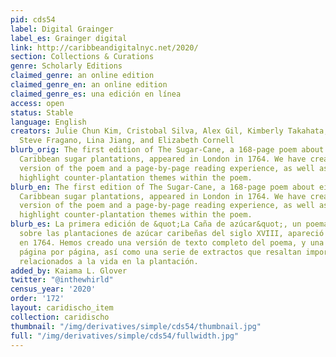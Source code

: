 ```yaml
---
pid: cds54
label: Digital Grainger
label_es: Grainger digital
link: http://caribbeandigitalnyc.net/2020/
section: Collections & Curations
genre: Scholarly Editions
claimed_genre: an online edition
claimed_genre_en: an online edition
claimed_genre_es: una edición en línea
access: open
status: Stable
language: English
creators: Julie Chun Kim, Cristobal Silva, Alex Gil, Kimberly Takahata, Ami Yoon,
  Steve Fragano, Lina Jiang, and Elizabeth Cornell
blurb_orig: The first edition of The Sugar-Cane, a 168-page poem about eighteenth-century
  Caribbean sugar plantations, appeared in London in 1764. We have created one full-text
  version of the poem and a page-by-page reading experience, as well as excerpts that
  highlight counter-plantation themes within the poem.
blurb_en: The first edition of The Sugar-Cane, a 168-page poem about eighteenth-century
  Caribbean sugar plantations, appeared in London in 1764. We have created one full-text
  version of the poem and a page-by-page reading experience, as well as excerpts that
  highlight counter-plantation themes within the poem.
blurb_es: La primera edición de &quot;La Caña de azúcar&quot;, un poema de 168 páginas
  sobre las plantaciones de azúcar caribeñas del siglo XVIII, apareció en Londres
  en 1764. Hemos creado una versión de texto completo del poema, y una más detallada
  página por página, así como una serie de extractos que resaltan importantes temas
  relacionados a la vida en la plantación.
added_by: Kaiama L. Glover
twitter: "@inthewhirld"
census_year: '2020'
order: '172'
layout: caridischo_item
collection: caridischo
thumbnail: "/img/derivatives/simple/cds54/thumbnail.jpg"
full: "/img/derivatives/simple/cds54/fullwidth.jpg"
---
```

